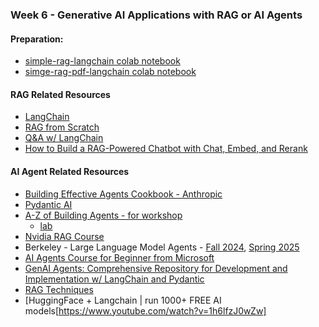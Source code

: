 ### Week 6 - Generative AI Applications with RAG or AI Agents

#### Preparation:
* [simple-rag-langchain colab notebook](https://colab.research.google.com/drive/11ylutoVl16mZ6fJYIG2FKoBUdLyyhbu9?usp=sharing)
* [simge-rag-pdf-langchain colab notebook](https://colab.research.google.com/drive/1M3eIZ6Wyvdn-2VwxZ06GbQQtmvrzGFBj#scrollTo=I3mm7zmbtAs8)

#### RAG Related Resources
* [LangChain](https://www.langchain.com/)
* [RAG from Scratch](https://www.youtube.com/playlist?list=PLfaIDFEXuae2LXbO1_PKyVJiQ23ZztA0x)
* [Q&A w/ LangChain](https://python.langchain.com/docs/use_cases/question_answering/)
* [How to Build a RAG-Powered Chatbot with Chat, Embed, and Rerank](https://txt.cohere.com/rag-chatbot/)

#### AI Agent Related Resources
* [Building Effective Agents Cookbook - Anthropic](https://github.com/anthropics/anthropic-cookbook/tree/main/patterns/agents)
* [Pydantic AI](https://ai.pydantic.dev)
* [A-Z of Building Agents - for workshop](https://docs.google.com/presentation/d/e/2PACX-1vS_7MPYlpNeM3zyF4wulgOm5W3YoFfyGGckwm_P6tWmlkzEhtHpMnUMB3lVlkoMuPozBCGMtWmxfC8y/pub?slide=id.g2e5fecdb4ef_0_0)
  * [lab](https://mongodb-developer.github.io/ai-agents-lab/)
* [Nvidia RAG Course](https://learn.nvidia.com/courses/course?course_id=course-v1:DLI+S-FX-15+V1)
* Berkeley - Large Language Model Agents - [Fall 2024](https://llmagents-learning.org/f24), [Spring 2025](https://llmagents-learning.org/sp25)
* [AI Agents Course for Beginner from Microsoft](https://github.com/microsoft/ai-agents-for-beginners)
* [GenAI Agents: Comprehensive Repository for Development and Implementation w/ LangChain and Pydantic](https://github.com/NirDiamant/GenAI_Agents)
* [RAG Techniques](https://github.com/NirDiamant/RAG_Techniques)
* [HuggingFace + Langchain | run 1000+ FREE AI models[https://www.youtube.com/watch?v=1h6lfzJ0wZw]
